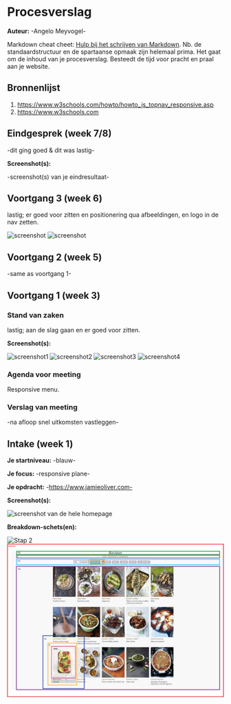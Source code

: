 # Procesverslag
**Auteur:** -Angelo Meyvogel-

Markdown cheat cheet: [Hulp bij het schrijven van Markdown](https://github.com/adam-p/markdown-here/wiki/Markdown-Cheatsheet). Nb. de standaardstructuur en de spartaanse opmaak zijn helemaal prima. Het gaat om de inhoud van je procesverslag. Besteedt de tijd voor pracht en praal aan je website.



## Bronnenlijst
1. https://www.w3schools.com/howto/howto_js_topnav_responsive.asp
2. https://www.w3schools.com


## Eindgesprek (week 7/8)

-dit ging goed & dit was lastig-

**Screenshot(s):**

-screenshot(s) van je eindresultaat-



## Voortgang 3 (week 6)

lastig; er goed voor zitten en positionering qua afbeeldingen, en logo in de nav zetten.

![screenshot](images/screenshot_21.png)
![screenshot](images/screenshot_21b.png)

## Voortgang 2 (week 5)

-same as voortgang 1-



## Voortgang 1 (week 3)

### Stand van zaken

lastig; aan de slag gaan en er goed voor zitten.

**Screenshot(s):**

![screenshot1](images/screenshot_1.png)
![screenshot2](images/screenshot_2.png)
![screenshot3](images/screenshot_3.png)
![screenshot4](images/screenshot_4.png)

### Agenda voor meeting

Responsive menu.

### Verslag van meeting

-na afloop snel uitkomsten vastleggen-



## Intake (week 1)

**Je startniveau:** -blauw-

**Je focus:** -responsive plane-

**Je opdracht:** -https://www.jamieoliver.com-

**Screenshot(s):**

![screenshot van de hele homepage](images/helewebsite_screenshot.svg)

**Breakdown-schets(en):**

![Stap 2](images/breakdownschets_stap2.svg)![Stap 3](images/breakdownschets_stap3.svg)
